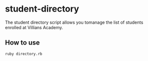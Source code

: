 # student-directory

The student directory script allows you tomanage the list of students enrolled at Villians Academy.

## How to use

```shell
ruby directory.rb
```